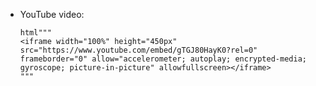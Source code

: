 






- YouTube video:
  ```
  html"""
  <iframe width="100%" height="450px" src="https://www.youtube.com/embed/gTGJ80HayK0?rel=0" frameborder="0" allow="accelerometer; autoplay; encrypted-media; gyroscope; picture-in-picture" allowfullscreen></iframe>
  """
  ```





















